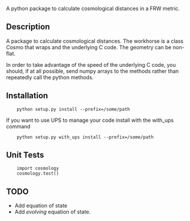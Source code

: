 A python package to calculate cosmological distances in a FRW metric.

Description
-----------

A package to calculate cosmological distances.  The workhorse is a class Cosmo
that wraps and the underlying C code.  The geometry can be non-flat.

In order to take advantage of the speed of the underlying C code, you should,
if at all possible, send numpy arrays to the methods rather than repeatedly
call the python methods.

Installation
------------

        python setup.py install --prefix=/some/path

If you want to use UPS to manage your code install with the with_ups command

        python setup.py with_ups install --prefix=/some/path


Unit Tests
----------

        import cosmology
        cosmology.test()

TODO
----
 - Add equation of state
 - Add *evolving* equation of state.
